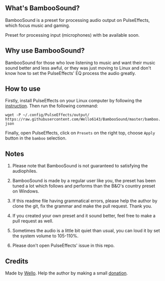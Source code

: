 
## What's BambooSound?

BambooSound is a preset for processing audio output on PulseEffects, which focus music and gaming.

Preset for processing input (microphones) with be available soon.

## Why use BambooSound?

BambooSound for those who love listening to music and want their music sound better and less awful, or they was just moving to Linux and don't know how to set the PulseEffects' EQ process the audio greatly.

## How to use

Firstly, install PulseEffects on your Linux computer by following the [instruction](https://github.com/wwmm/pulseeffects/#installation).  Then run the following command:

`wget -P ~/.config/PulseEffects/output/ https://raw.githubusercontent.com/Wello6143/BambooSound/master/bamboo.json`

Finally, open PulseEffects, click on `Presets` on the right top, choose `Apply` button in the `bamboo` selection.

## Notes

1. Please note that BambooSound is not guaranteed to satisfying the audiophiles.

2. BambooSound is made by a regular user like you, the preset has been tuned a lot which follows and performs than the B&O's country preset on Windows.

3. If this readme file having grammatical errors, please help the author by clone the git, fix the grammar and make the pull request. Thank you.

4. If you created your own preset and it sound better, feel free to make a pull request as well.

5. Sometimes the audio is a little bit quiet than usual, you can loud it by set the system volume to 105-110%.

6. Please don't open PulseEffects' issue in this repo.

## Credits

Made by [Wello](https://github.com/wello6143). Help the author by making a small [donation](https://paypal.me/wello6143).
